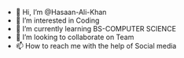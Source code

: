 - 👋 Hi, I’m @Hasaan-Ali-Khan
- 👀 I’m interested in Coding
- 🌱 I’m currently learning BS-COMPUTER SCIENCE 
- 💞️ I’m looking to collaborate on Team
- 📫 How to reach me with the help of Social media

<!---
Hasaan-Ali-Khan/Hasaan-Ali-Khan is a ✨ special ✨ repository because its `README.md` (this file) appears on your GitHub profile.
You can click the Preview link to take a look at your changes.
--->
